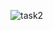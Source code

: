 ![task2](https://github.com/AleezaAhmed/codsoft_Taskno1/assets/85339535/565b49af-e987-4037-9f47-c78c3e313b5f)
